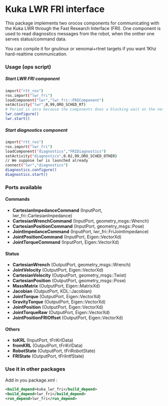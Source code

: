 Kuka LWR FRI interface
=============================

This package implements two orocos components for communicating with the Kuka LWR through the Fast Research Interface (FRI). One component is used to read diagnostics messages from the robot, when the onther one serves status/command data.

You can compile it for gnulinux or xenomai+rtnet targets if you want 1Khz hard-realtime communication.

### Usage (ops script)
##### Start LWR FRI component
```bash
import("rtt_ros")
ros.import("lwr_fri")
loadComponent("lwr","lwr_fri::FRIComponent")
setActivity("lwr",0,99,ORO_SCHED_RT)
# Period is zero because the components does a blocking wait on the network = it goes as fast as the FRISTART() 
lwr.configure()
lwr.start()
```
##### Start diagnostics component
```bash
import("rtt_ros")
ros.import("lwr_fri")
loadComponent("diagnostics","FRIDiagnostics")
setActivity("diagnostics",0.02,99,ORO_SCHED_OTHER)
// We suppose lwr is launched already
connect("lwr","diagnostics")
diagnostics.configure()
diagnostics.start()
```
### Ports available

#### Commands
* **CartesianImpedanceCommand** (InputPort, lwr_fri::CartesianImpedance)
* **CartesianWrenchCommand** (InputPort, geometry_msgs::Wrench)
* **CartesianPositionCommand** (InputPort, geometry_msgs::Pose)
* **JointImpedanceCommand** (InputPort, lwr_fri::FriJointImpedance)
* **JointPositionCommand** (InputPort, Eigen::VectorXd)
* **JointTorqueCommand** (InputPort, Eigen::VectorXd)

#### Status
* **CartesianWrench** (OutputPort, geometry_msgs::Wrench)
* **JointVelocity** (OutputPort, Eigen::VectorXd)
* **CartesianVelocity** (OutputPort, geometry_msgs::Twist)
* **CartesianPosition** (OutputPort, geometry_msgs::Pose)
* **MassMatrix** (OutputPort, Eigen::MatrixXd)
* **Jacobian** (OutputPort, KDL::Jacobian)
* **JointTorque** (OutputPort, Eigen::VectorXd)
* **GravityTorque** (OutputPort, Eigen::VectorXd)
* **JointPosition** (OutputPort, Eigen::VectorXd)
* **JointTorqueRaw** (OutputPort, Eigen::VectorXd)
* **JointPositionFRIOffset** (OutputPort, Eigen::VectorXd)

#### Others
* **toKRL** (InputPort, tFriKrlData)
* **fromKRL** (OutputPort, tFriKrlData)
* **RobotState** (OutputPort, tFriRobotState)
* **FRIState** (OutputPort, tFriIntfState)


### Use it in other packages

Add in you package.xml : 

```xml
<build_depend>kuka_lwr_fri</build_depend>
<build_depend>lwr_fri</build_depend>
<run_depend>lwr_fri</run_depend>
```

